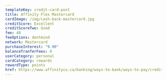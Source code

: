 ```yaml
---
templateKey: credit-card-post
title: Affinity Flex Mastercard
cardImage: /img/cash-back-mastercard.jpg
creditScore: Excellent
creditScoreTwo: Good
fee: 40
feeOptions: dontmind
network: Mastercard
purchaseInterest: "9.90"
balanceTranferFees: 0
userCategory: personal
cardCategory: rewards
rewardType: points
href: https://www.affinitycu.ca/banking/ways-to-bank/ways-to-pay/credit-cards/personal-credit-cards
---
```

